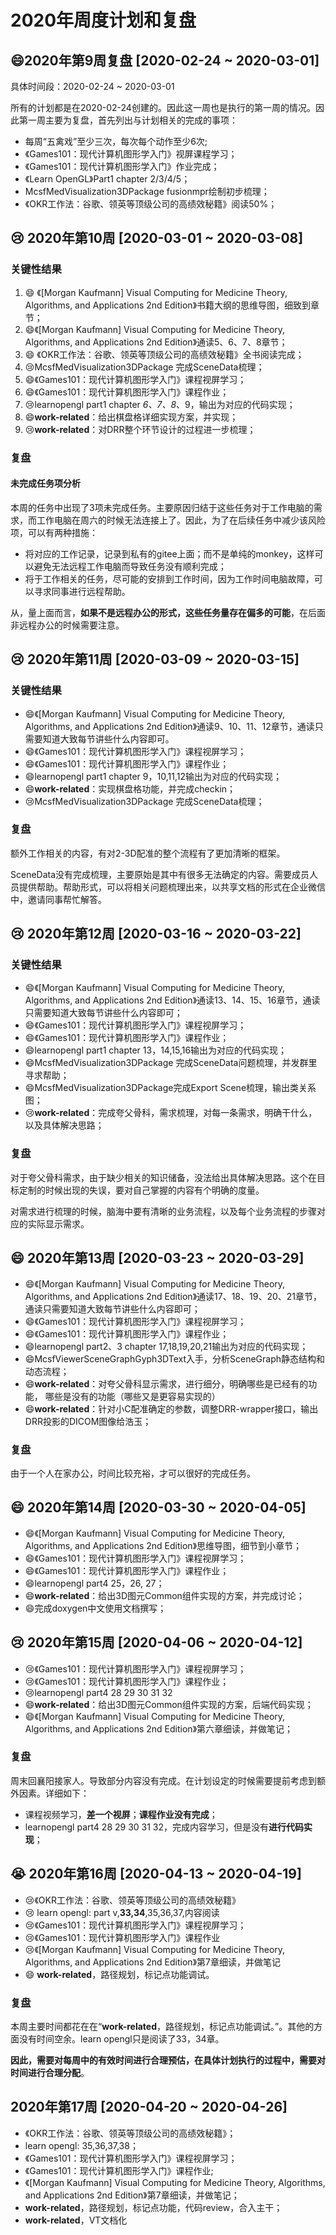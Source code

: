 # 2020年周度计划和复盘

## :smile:2020年第9周复盘 [2020-02-24 ~ 2020-03-01]

具体时间段：2020-02-24 ~ 2020-03-01

所有的计划都是在2020-02-24创建的。因此这一周也是执行的第一周的情况。因此第一周主要为复盘，首先列出与计划相关的完成的事项：

- 每周“五禽戏”至少三次，每次每个动作至少6次;
- 《Games101：现代计算机图形学入门》视屏课程学习；
- 《Games101：现代计算机图形学入门》作业完成；
- 《Learn OpenGL》Part1 chapter 2/3/4/5；
- McsfMedVisualization3DPackage fusionmpr绘制初步梳理；
- 《OKR工作法：谷歌、领英等顶级公司的高绩效秘籍》阅读50%；

## :cry: 2020年第10周 [2020-03-01 ~ 2020-03-08]

### 关键性结果

1. :smile: 《[Morgan Kaufmann] Visual Computing for Medicine Theory, Algorithms, and Applications 2nd Edition》书籍大纲的思维导图，细致到章节；
2. :smile:《[Morgan Kaufmann] Visual Computing for Medicine Theory, Algorithms, and Applications 2nd Edition》通读5、6、7、8章节；
3. :smile: 《OKR工作法：谷歌、领英等顶级公司的高绩效秘籍》全书阅读完成；
4. :cry:McsfMedVisualization3DPackage 完成SceneData梳理；
5. :smile:《Games101：现代计算机图形学入门》课程视屏学习；
6. :smile:《Games101：现代计算机图形学入门》课程作业；
7. :cry:learnopengl part1 chapter *6、7、8*、9，输出为对应的代码实现；
8. :smile:**work-related**：给出棋盘格详细实现方案，并实现；
9. :cry:**work-related**：对DRR整个环节设计的过程进一步梳理；

### 复盘

#### 未完成任务项分析

本周的任务中出现了3项未完成任务。主要原因归结于这些任务对于工作电脑的需求，而工作电脑在周六的时候无法连接上了。因此，为了在后续任务中减少该风险项，可以有两种措施：

- 将对应的工作记录，记录到私有的gitee上面；而不是单纯的monkey，这样可以避免无法远程工作电脑而导致任务没有顺利完成；
- 将于工作相关的任务，尽可能的安排到工作时间，因为工作时间电脑故障，可以寻求同事进行远程帮助。

从，量上面而言，**如果不是远程办公的形式，这些任务量存在偏多的可能**，在后面非远程办公的时候需要注意。

## :cry: 2020年第11周 [2020-03-09 ~ 2020-03-15]

### 关键性结果

- :smile:《[Morgan Kaufmann] Visual Computing for Medicine Theory, Algorithms, and Applications 2nd Edition》通读9、10、11、12章节，通读只需要知道大致每节讲些什么内容即可。
- :smile:《Games101：现代计算机图形学入门》课程视屏学习；
- :smile:《Games101：现代计算机图形学入门》课程作业；
- :smile:learnopengl part1 chapter 9，10,11,12输出为对应的代码实现；
- :smile:**work-related**：实现棋盘格功能，并完成checkin；
- :cry:McsfMedVisualization3DPackage 完成SceneData梳理；

### 复盘

额外工作相关的内容，有对2-3D配准的整个流程有了更加清晰的框架。

SceneData没有完成梳理，主要原始是其中有很多无法确定的内容。需要成员人员提供帮助。帮助形式，可以将相关问题梳理出来，以共享文档的形式在企业微信中，邀请同事帮忙解答。

## :cry: 2020年第12周 [2020-03-16 ~ 2020-03-22]

### 关键性结果

- :smile:《[Morgan Kaufmann] Visual Computing for Medicine Theory, Algorithms, and Applications 2nd Edition》通读13、14、15、16章节，通读只需要知道大致每节讲些什么内容即可；
- :smile:《Games101：现代计算机图形学入门》课程视屏学习；
- :smile:《Games101：现代计算机图形学入门》课程作业；
- :smile:learnopengl part1 chapter 13，14,15,16输出为对应的代码实现；
- :smile:McsfMedVisualization3DPackage 完成SceneData问题梳理，并发群里寻求帮助；
- :smile:McsfMedVisualization3DPackage完成Export Scene梳理，输出类关系图；
- :cry:**work-related**：完成夸父骨科，需求梳理，对每一条需求，明确干什么，以及具体解决思路；

### 复盘

对于夸父骨科需求，由于缺少相关的知识储备，没法给出具体解决思路。这个在目标定制的时候出现的失误，要对自己掌握的内容有个明确的度量。

对需求进行梳理的时候，脑海中要有清晰的业务流程，以及每个业务流程的步骤对应的实际显示需求。

## :smile: 2020年第13周 [2020-03-23 ~ 2020-03-29]

- :smile:《[Morgan Kaufmann] Visual Computing for Medicine Theory, Algorithms, and Applications 2nd Edition》通读17、18、19、20、21章节，通读只需要知道大致每节讲些什么内容即可；
- :smile:《Games101：现代计算机图形学入门》课程视屏学习；
- :smile:《Games101：现代计算机图形学入门》课程作业；
- :smile:learnopengl part2、3 chapter 17,18,19,20,21输出为对应的代码实现；
- :smile:McsfViewerSceneGraphGyph3DText入手，分析SceneGraph静态结构和动态流程；
- :smile:**work-related**：对夸父骨科显示需求，进行细分，明确哪些是已经有的功能， 哪些是没有的功能（哪些又是更容易实现的）
- :smile:**work-related**：针对小C配准确定的参数，调整DRR-wrapper接口，输出DRR投影的DICOM图像给浩玉；

### 复盘

由于一个人在家办公，时间比较充裕，才可以很好的完成任务。

## :smile: 2020年第14周 [2020-03-30 ~ 2020-04-05]

- :smile:《[Morgan Kaufmann] Visual Computing for Medicine Theory, Algorithms, and Applications 2nd Edition》思维导图，细节到小章节；
- :smile:《Games101：现代计算机图形学入门》课程视屏学习；
- :smile:《Games101：现代计算机图形学入门》课程作业；
- :smile:learnopengl part4 25，26, 27；
- :smile:**work-related**：给出3D图元Common组件实现的方案，并完成讨论；
- :smile:完成doxygen中文使用文档撰写；

## :cry: 2020年第15周 [2020-04-06 ~ 2020-04-12]

- :cry:《Games101：现代计算机图形学入门》课程视屏学习；
- :cry:《Games101：现代计算机图形学入门》课程作业；
- :cry:learnopengl part4 28 29 30 31 32
- :smile:**work-related**：给出3D图元Common组件实现的方案，后端代码实现；
- :smile:《[Morgan Kaufmann] Visual Computing for Medicine Theory, Algorithms, and Applications 2nd Edition》第六章细读，并做笔记；

### 复盘

周末回襄阳接家人。导致部分内容没有完成。在计划设定的时候需要提前考虑到额外因素。详细如下：

- 课程视频学习，**差一个视屏**；**课程作业没有完成**；
- learnopengl part4 28 29 30 31 32，完成内容学习，但是没有**进行代码实现**；

## :sob: 2020年第16周 [2020-04-13 ~ 2020-04-19]

- :cry:《OKR工作法：谷歌、领英等顶级公司的高绩效秘籍》
- :cry: learn opengl: part v,**33,34**,35,36,37,内容阅读
- :cry:《Games101：现代计算机图形学入门》课程视屏学习；
- :cry:《Games101：现代计算机图形学入门》课程作业
- :cry:《[Morgan Kaufmann] Visual Computing for Medicine Theory, Algorithms, and Applications 2nd Edition》第7章细读，并做笔记
- :smile: **work-related**，路径规划，标记点功能调试。

### 复盘

本周主要时间都花在在“**work-related**，路径规划，标记点功能调试。”。其他的方面没有时间空余。learn opengl只是阅读了33，34章。

**因此，需要对每周中的有效时间进行合理预估，在具体计划执行的过程中，需要对时间进行合理分配**。

## 2020年第17周 [2020-04-20 ~ 2020-04-26]

- 《OKR工作法：谷歌、领英等顶级公司的高绩效秘籍》；
- learn opengl: 35,36,37,38；
- 《Games101：现代计算机图形学入门》课程视屏学习；
- 《Games101：现代计算机图形学入门》课程作业;
- 《[Morgan Kaufmann] Visual Computing for Medicine Theory, Algorithms, and Applications 2nd Edition》第7章细读，并做笔记；
- **work-related**，路径规划，标记点功能，代码review，合入主干；
- **work-related**，VT文档化